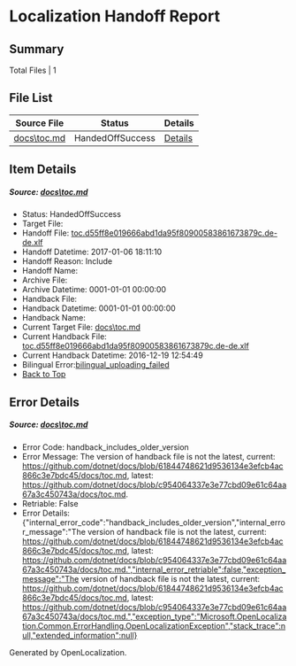 # <a name='report-top'></a> Localization Handoff Report

## Summary
 Total Files | 1

## File List
 Source File | Status | Details 
 ----------- | ------ | ------- 
 [docs\toc.md](https://github.com/dotnet/docs/blob/c954064337e3e77cbd09e61c64aa67a3c450743a/docs/toc.md) | HandedOffSuccess | [Details](#8df69e50534ed0ef31b8adb55e954f4eab0d97e53412)

## Item Details
##### <a name='8df69e50534ed0ef31b8adb55e954f4eab0d97e53412'></a> Source: [docs\toc.md](https://github.com/dotnet/docs/blob/c954064337e3e77cbd09e61c64aa67a3c450743a/docs/toc.md)
* Status: HandedOffSuccess
* Target File: 
* Handoff File: [toc.d55ff8e019666abd1da95f80900583861673879c.de-de.xlf](https://github.com/dotnet/docs.handoff/blob/0da2ce3b8843ea8e9b7794e798df3e515f74b2ce/ol-handoff/dotnet/docs.de-de/master/ht-p1/toc.d55ff8e019666abd1da95f80900583861673879c.de-de.xlf)
* Handoff Datetime: 2017-01-06 18:11:10
* Handoff Reason: Include
* Handoff Name: 
* Archive File: 
* Archive Datetime: 0001-01-01 00:00:00
* Handback File: 
* Handback Datetime: 0001-01-01 00:00:00
* Handback Name: 
* Current Target File: [docs\toc.md](https://github.com/dotnet/docs.de-de/blob/47212570603b9c0b2874542115f279967ee1d800/docs/toc.md)
* Current Handback File: [toc.d55ff8e019666abd1da95f80900583861673879c.de-de.xlf](https://github.com/dotnet/docs.handback/blob/5196ec97a26a790a9a5c120bd7c6729e68606306/ol-handback/dotnet/docs.de-de/master/ht-p1/toc.d55ff8e019666abd1da95f80900583861673879c.de-de.xlf)
* Current Handback Datetime: 2016-12-19 12:54:49
* Bilingual Error:[bilingual_uploading_failed](#8df69e50534ed0ef31b8adb55e954f4eab0d97e53412bilingual_uploading_failed)
* [Back to Top](#report-top)


## Error Details
##### <a name='8df69e50534ed0ef31b8adb55e954f4eab0d97e53412handback_includes_older_version'></a> Source: [docs\toc.md](#8df69e50534ed0ef31b8adb55e954f4eab0d97e53412)
* Error Code: handback_includes_older_version
* Error Message: The version of handback file is not the latest, current: https://github.com/dotnet/docs/blob/61844748621d9536134e3efcb4ac866c3e7bdc45/docs/toc.md, latest: https://github.com/dotnet/docs/blob/c954064337e3e77cbd09e61c64aa67a3c450743a/docs/toc.md.
* Retriable: False
* Error Details: {"internal_error_code":"handback_includes_older_version","internal_error_message":"The version of handback file is not the latest, current: https://github.com/dotnet/docs/blob/61844748621d9536134e3efcb4ac866c3e7bdc45/docs/toc.md, latest: https://github.com/dotnet/docs/blob/c954064337e3e77cbd09e61c64aa67a3c450743a/docs/toc.md.","internal_error_retriable":false,"exception_message":"The version of handback file is not the latest, current: https://github.com/dotnet/docs/blob/61844748621d9536134e3efcb4ac866c3e7bdc45/docs/toc.md, latest: https://github.com/dotnet/docs/blob/c954064337e3e77cbd09e61c64aa67a3c450743a/docs/toc.md.","exception_type":"Microsoft.OpenLocalization.Common.ErrorHandling.OpenLocalizationException","stack_trace":null,"extended_information":null}


Generated by OpenLocalization.
